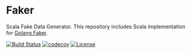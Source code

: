 # Faker

Scala Fake Data Generator. This repository includes Scala implementation for [Golang Faker](https://github.com/bxcodec/faker).

[![Build Status](https://travis-ci.org/stevenchen3/scala-faker.svg?branch=master)](https://travis-ci.org/stevenchen3/scala-faker)
[![codecov](https://codecov.io/gh/stevenchen3/scala-faker/branch/master/graph/badge.svg)](https://codecov.io/gh/stevenchen3/scala-faker)
[![License](https://img.shields.io/github/license/mashape/apistatus.svg)](https://github.com/stevenchen3/faker/blob/master/LICENSE)

